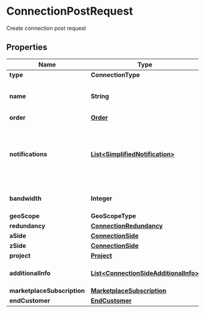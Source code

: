 

# ConnectionPostRequest

Create connection post request

## Properties

| Name | Type | Description | Notes |
|------------ | ------------- | ------------- | -------------|
|**type** | **ConnectionType** |  |  |
|**name** | **String** | Customer-provided connection name |  |
|**order** | [**Order**](Order.md) |  |  [optional] |
|**notifications** | [**List&lt;SimplifiedNotification&gt;**](SimplifiedNotification.md) | Preferences for notifications on connection configuration or status changes |  |
|**bandwidth** | **Integer** | Connection bandwidth in Mbps |  |
|**geoScope** | **GeoScopeType** |  |  [optional] |
|**redundancy** | [**ConnectionRedundancy**](ConnectionRedundancy.md) |  |  [optional] |
|**aSide** | [**ConnectionSide**](ConnectionSide.md) |  |  |
|**zSide** | [**ConnectionSide**](ConnectionSide.md) |  |  |
|**project** | [**Project**](Project.md) |  |  [optional] |
|**additionalInfo** | [**List&lt;ConnectionSideAdditionalInfo&gt;**](ConnectionSideAdditionalInfo.md) | Connection additional information |  [optional] |
|**marketplaceSubscription** | [**MarketplaceSubscription**](MarketplaceSubscription.md) |  |  [optional] |
|**endCustomer** | [**EndCustomer**](EndCustomer.md) |  |  [optional] |



